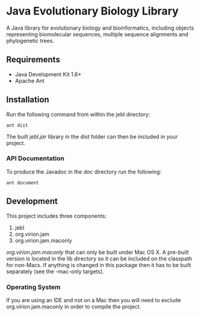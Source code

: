 # Java Evolutionary Biology Library
A Java library for evolutionary biology and bioinformatics, including objects representing biomolecular sequences, 
multiple sequence alignments and phylogenetic trees.

## Requirements
* Java Development Kit 1.6+
* Apache Ant

## Installation
Run the following command from within the jebl directory:

    ant dist
    
The built *jebl.jar* library in the dist folder can then be included in your project.

### API Documentation
To produce the Javadoc in the *doc* directory run the following:
    
    ant document
    
## Development
This project includes three components:
1. jebl
2. org.virion.jam
3. org.virion.jam.maconly

*org.virion.jam.maconly* that can only be built under Mac OS X.  A pre-built version is located in the lib directory 
so it can be included on the classpath for non-Macs.  If anything is changed in this package then it has to be built separately 
  (see the -mac-only targets).
  
### Operating System
If you are using an IDE and not on a Mac then you will need to exclude org.virion.jam.maconly in order to compile the
project.